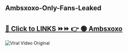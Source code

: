 
 ## Ambsxoxo-Only-Fans-Leaked

# <h2><a href="https://clipsfans.com/Ambsxoxo&ref=git">🔗 Click to LINKS ⏩⏩ 👉 🟢 Ambsxoxo </a></h2>

<a href="https://clipsfans.com/Ambsxoxo&ref=git" rel="nofollow" data-target="animated-image.originalLink"><img src="https://i.ibb.co.com/xMMVF88/686577567.gif" alt="Viral Video Original" style="max-width: 100%; display: inline-block;" data-target="animated-image.originalImage"></a>
